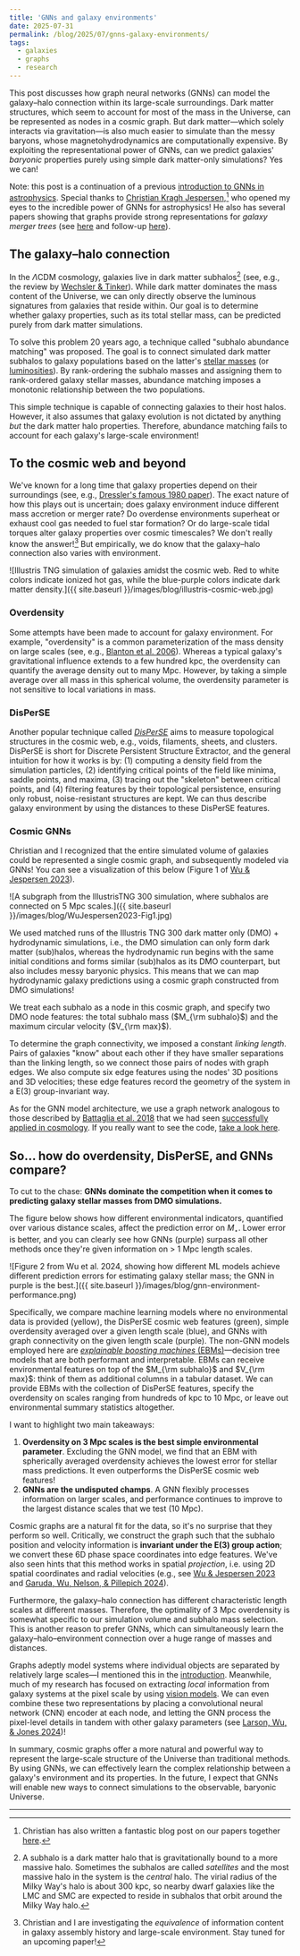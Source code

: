 ```yaml
---
title: 'GNNs and galaxy environments'
date: 2025-07-31
permalink: /blog/2025/07/gnns-galaxy-environments/
tags:
  - galaxies
  - graphs
  - research
---
```


This post discusses how graph neural networks (GNNs) can model the galaxy–halo connection within its large-scale surroundings. Dark matter structures, which seem to account for most of the mass in the Universe, can be represented as nodes in a cosmic graph. But dark matter—which solely interacts via gravitation—is also much easier to simulate than the messy baryons, whose magnetohydrodynamics are computationally expensive. By exploiting the representational power of GNNs, can we predict galaxies' *baryonic* properties purely using simple dark matter-only simulations? Yes we can!

Note: this post is a continuation of a previous [introduction to GNNs in astrophysics](https://jwuphysics.github.io/blog/2025/06/graph-neural-networks-in-astrophysics/). Special thanks to [Christian Kragh Jespersen](https://astrockragh.github.io/),[^1] who opened my eyes to the incredible power of GNNs for astrophysics! He also has several papers showing that graphs provide strong representations for *galaxy merger trees* (see [here](https://ui.adsabs.harvard.edu/abs/2022ApJ...941....7J/abstract) and follow-up [here](https://ui.adsabs.harvard.edu/abs/2024ApJ...965..101C/abstract)).

## The galaxy–halo connection

In the $\Lambda$CDM cosmology, galaxies live in dark matter subhalos[^2] (see, e.g., the review by [Wechsler & Tinker](https://www.annualreviews.org/content/journals/10.1146/annurev-astro-081817-051756)). While dark matter dominates the mass content of the Universe, we can only directly observe the luminous signatures from galaxies that reside within. Our goal is to determine whether galaxy properties, such as its total stellar mass, can be predicted purely from dark matter simulations.

To solve this problem 20 years ago, a technique called "subhalo abundance matching" was proposed. The goal is to connect simulated dark matter subhalos to galaxy populations based on the latter's [stellar masses](https://ui.adsabs.harvard.edu/abs/2004ApJ...609...35K/abstract) (or [luminosities](https://ui.adsabs.harvard.edu/abs/2004MNRAS.353..189V/abstract)). By rank-ordering the subhalo masses and assigning them to rank-ordered galaxy stellar masses, abundance matching imposes a monotonic relationship between the two populations.

This simple technique is capable of connecting galaxies to their host halos. However, it also assumes that galaxy evolution is not dictated by anything *but* the dark matter halo properties. Therefore, abundance matching fails to account for each galaxy's large-scale environment!

## To the cosmic web and beyond

We've known for a long time that galaxy properties depend on their surroundings (see, e.g., [Dressler's famous 1980 paper](https://ui.adsabs.harvard.edu/abs/1980ApJ...236..351D/abstract)). The exact nature of how this plays out is uncertain; does galaxy environment induce different mass accretion or merger rate? Do overdense environments superheat or exhaust cool gas needed to fuel star formation? Or do large-scale tidal torques alter galaxy properties over cosmic timescales? We don't really know the answer![^3] But empirically, we do know that the galaxy–halo connection also varies with environment.

![Illustris TNG simulation of galaxies amidst the cosmic web. Red to white colors indicate ionized hot gas, while the blue-purple colors indicate dark matter density.]({{ site.baseurl }}/images/blog/illustris-cosmic-web.jpg)


### Overdensity 

Some attempts have been made to account for galaxy environment. For example, "overdensity" is a common parameterization of the mass density on large scales (see, e.g., [Blanton et al. 2006](https://ui.adsabs.harvard.edu/abs/2006ApJ...645..977B/abstract)). Whereas a typical galaxy's gravitational influence extends to a few hundred kpc, the overdensity can quantify the average density out to many Mpc. However, by taking a simple average over all mass in this spherical volume, the overdensity parameter is not sensitive to local variations in mass.

### DisPerSE

Another popular technique called [*DisPerSE*](https://www2.iap.fr/users/sousbie/web/html) aims to measure topological structures in the cosmic web, e.g., voids, filaments, sheets, and clusters. DisPerSE is short for Discrete Persistent Structure Extractor, and the general intuition for how it works is by: (1) computing a density field from the simulation particles, (2) identifying critical points of the field like minima, saddle points, and maxima, (3) tracing out the "skeleton" between critical points, and (4) filtering features by their topological persistence, ensuring only robust, noise-resistant structures are kept. We can thus describe galaxy environment by using the distances to these DisPerSE features. 

### Cosmic GNNs

Christian and I recognized that the entire simulated volume of galaxies could be represented a single cosmic graph, and subsequently modeled via GNNs! You can see a visualization of this below (Figure 1 of [Wu & Jespersen 2023](https://arxiv.org/abs/2306.12327)).

![A subgraph from the IllustrisTNG 300 simulation, where subhalos are connected on 5 Mpc scales.]({{ site.baseurl }}/images/blog/WuJespersen2023-Fig1.jpg)

We used matched runs of the Illustris TNG 300 dark matter only (DMO) + hydrodynamic simulations, i.e., the DMO simulation can only form dark matter (sub)halos, whereas the hydrodynamic run begins with the same initial conditions and forms similar (sub)halos as its DMO counterpart, but also includes messy baryonic physics. This means that we can map hydrodynamic galaxy predictions using a cosmic graph constructed from DMO simulations!

We treat each subhalo as a node in this cosmic graph, and specify two DMO node features: the total subhalo mass ($M_{\rm subhalo}$) and the maximum circular velocity ($V_{\rm max}$).

To determine the graph connectivity, we imposed a constant *linking length*. Pairs of galaxies "know" about each other if they have smaller separations than the linking length, so we connect those pairs of nodes with graph edges. We also compute six edge features using the nodes' 3D positions and 3D velocities; these edge features record the geometry of the system in a E(3) group-invariant way.

As for the GNN model architecture, we use a graph network analogous to those described by [Battaglia et al. 2018](https://arxiv.org/abs/1806.01261) that we had seen [successfully applied in cosmology](https://iopscience.iop.org/article/10.3847/1538-4357/ac8930). If you really want to see the code, [take a look here](https://github.com/jwuphysics/gnn-linking-lengths/blob/main/src/painting_galaxies.py).

## So... how do overdensity, DisPerSE, and GNNs compare?

To cut to the chase: **GNNs dominate the competition when it comes to predicting galaxy stellar masses from DMO simulations.** 

The figure below shows how different environmental indicators, quantified over various distance scales, affect the prediction error on $M_\star$. Lower error is better, and you can clearly see how GNNs (purple) surpass all other methods once they're given information on > 1 Mpc length scales.

![Figure 2 from Wu et al. 2024, showing how different ML models achieve different prediction errors for estimating galaxy stellar mass; the GNN in purple is the best.]({{ site.baseurl }}/images/blog/gnn-environment-performance.png)

Specifically, we compare machine learning models where no environmental data is provided (yellow), the DisPerSE cosmic web features (green), simple overdensity averaged over a given length scale (blue), and GNNs with graph connectivity on the given length scale (purple). The non-GNN models employed here are [*explainable boosting machines* (EBMs)](https://interpret.ml/docs/ebm.html)—decision tree models that are both performant and interpretable. EBMs can receive environmental features on top of the $M_{\rm subhalo}$ and $V_{\rm max}$: think of them as additional columns in a tabular dataset. We can provide EBMs with the collection of DisPerSE features, specify the overdensity on scales ranging from hundreds of kpc to 10 Mpc, or leave out environmental summary statistics altogether.

I want to highlight two main takeaways:
1. **Overdensity on 3 Mpc scales is the best simple environmental parameter**. Excluding the GNN model, we find that an EBM with spherically averaged overdensity achieves the lowest error for stellar mass predictions. It even outperforms the DisPerSE cosmic web features!
2. **GNNs are the undisputed champs**. A GNN flexibly processes information on larger scales, and performance continues to improve to the largest distance scales that we test (10 Mpc).

Cosmic graphs are a natural fit for the data, so it's no surprise that they perform so well. Critically, we construct the graph such that the subhalo position and velocity information is **invariant under the E(3) group action**; we convert these 6D phase space coordinates into edge features. We've also seen hints that this method works in spatial *projection*, i.e. using 2D spatial coordinates and radial velocities (e.g., see [Wu & Jespersen 2023](https://arxiv.org/abs/2306.12327) and [Garuda, Wu, Nelson, & Pillepich 2024](https://arxiv.org/abs/2411.12629)).

Furthermore, the galaxy–halo connection has different characteristic length scales at different masses. Therefore, the optimality of 3 Mpc overdensity is somewhat specific to our simulation volume and subhalo mass selection. This is another reason to prefer GNNs, which can simultaneously learn the galaxy–halo–environment connection over a huge range of masses and distances.

Graphs adeptly model systems where individual objects are separated by relatively large scales—I mentioned this in the [introduction](https://jwuphysics.github.io/blog/2025/06/graph-neural-networks-in-astrophysics/). Meanwhile, much of my research has focused on extracting *local* information from galaxy systems at the pixel scale by using [vision models](https://jwuphysics.github.io/tags/#computer-vision). We can even combine these two representations by placing a convolutional neural network (CNN) encoder at each node, and letting the GNN process the pixel-level details in tandem with other galaxy parameters (see [Larson, Wu, & Jones 2024](https://arxiv.org/abs/2407.13735))! 

In summary, cosmic graphs offer a more natural and powerful way to represent the large-scale structure of the Universe than traditional methods. By using GNNs, we can effectively learn the complex relationship between a galaxy's environment and its properties. In the future, I expect that GNNs will enable new ways to connect simulations to the observable, baryonic Universe.


---
[^1]: Christian has also written a fantastic blog post on our papers together [here](https://astrockragh.github.io/project/gnn_environment/).
[^2]: A subhalo is a dark matter halo that is gravitationally bound to a more massive halo. Sometimes the subhalos are called *satellites* and the most massive halo in the system is the *central* halo. The virial radius of the Milky Way's halo is about 300 kpc, so nearby dwarf galaxies like the LMC and SMC are expected to reside in subhalos that orbit around the Milky Way halo.
[^3]: Christian and I are investigating the *equivalence* of information content in galaxy assembly history and large-scale environment. Stay tuned for an upcoming paper!